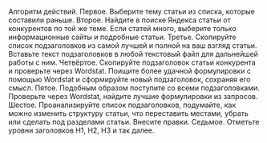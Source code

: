Алгоритм действий. 
Первое. Выберите тему статьи из списка, которые составили раньше. 
Второе. Найдите в поиске Яндекса статьи от конкурентов по той же теме. Если статей много, выберите только информационные сайты и подробные статьи.
Третье. Скопируйте список подзаголовков из самой лучшей и полной на ваш взгляд статьи. Вставьте текст подзаголовков в любой текстовый файл для дальнейшей работы с ним. 
Четвёртое. Скопируйте подзаголовок статьи конкурента и проверьте через Wordstat. Поищите более удачной формулировки с помощью Wordstat и сформируйте новый подзаголовок, сохраняя его смысл. 
Пятое. Подобным образом поступите со всеми подзаголовками. Проверьте через Wordstat, найдите лучшие формулировки из запросов. 
Шестое. Проанализируйте список подзаголовков, подумайте, как можно изменить структуру статьи, что переставить местами, убрать или сделать под разделами статьи. Внесите правки. 
Седьмое. Отметьте уровни заголовков H1, H2, H3 и так далее.
